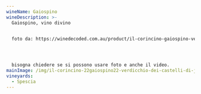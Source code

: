 ```yaml
---
wineName: Gaiospino
wineDescription: >-
  Gaiospino, vino divino


  foto da: https://winedecoded.com.au/product/il-corincino-gaiospino-verdicchio-dei-castelli-di-jesi-2017/




  bisogna chiedere se si possono usare foto e anche il video.
mainImage: /img/il-corincino-22gaiospino22-verdicchio-dei-castelli-di-jesi-2017.jpeg
vineyards:
  - Spescia
---
```

